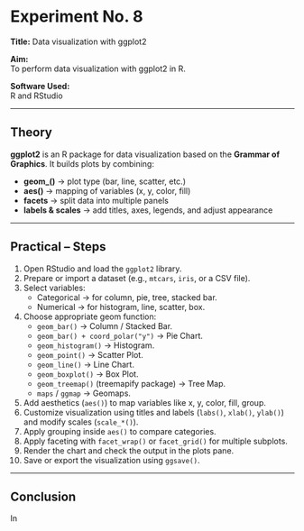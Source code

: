 # Experiment No. 8  
**Title:** Data visualization with ggplot2  

**Aim:**  
To perform data visualization with ggplot2 in R.  

**Software Used:**  
R and RStudio  

---

## Theory  
**ggplot2** is an R package for data visualization based on the **Grammar of Graphics**. It builds plots by combining:  
- **geom_()** → plot type (bar, line, scatter, etc.)  
- **aes()** → mapping of variables (x, y, color, fill)  
- **facets** → split data into multiple panels  
- **labels & scales** → add titles, axes, legends, and adjust appearance  

---

## Practical – Steps  

1. Open RStudio and load the `ggplot2` library.  
2. Prepare or import a dataset (e.g., `mtcars`, `iris`, or a CSV file).  
3. Select variables:  
   - Categorical → for column, pie, tree, stacked bar.  
   - Numerical → for histogram, line, scatter, box.  
4. Choose appropriate geom function:  
   - `geom_bar()` → Column / Stacked Bar.  
   - `geom_bar() + coord_polar("y")` → Pie Chart.  
   - `geom_histogram()` → Histogram.  
   - `geom_point()` → Scatter Plot.  
   - `geom_line()` → Line Chart.  
   - `geom_boxplot()` → Box Plot.  
   - `geom_treemap()` (treemapify package) → Tree Map.  
   - `maps` / `ggmap` → Geomaps.  
5. Add aesthetics (`aes()`) to map variables like x, y, color, fill, group.  
6. Customize visualization using titles and labels (`labs()`, `xlab()`, `ylab()`) and modify scales (`scale_*()`).  
7. Apply grouping inside `aes()` to compare categories.  
8. Apply faceting with `facet_wrap()` or `facet_grid()` for multiple subplots.  
9. Render the chart and check the output in the plots pane.  
10. Save or export the visualization using `ggsave()`.  

---

## Conclusion  

In 